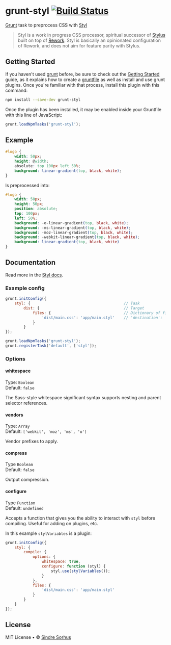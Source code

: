 # grunt-styl [![Build Status](https://secure.travis-ci.org/sindresorhus/grunt-styl.png?branch=master)](http://travis-ci.org/sindresorhus/grunt-styl)

[Grunt][grunt] task to preprocess CSS with [Styl](https://github.com/visionmedia/styl)

> Styl is a work in progress CSS processor, spiritual successor of [Stylus](http://learnboost.github.io/stylus/) built on top of [Rework](https://github.com/visionmedia/rework). Styl is basically an opinionated configuration of Rework, and does not aim for feature parity with Stylus.


## Getting Started

If you haven't used [grunt][] before, be sure to check out the [Getting Started][] guide, as it explains how to create a [gruntfile][Getting Started] as well as install and use grunt plugins. Once you're familiar with that process, install this plugin with this command:

```sh
npm install --save-dev grunt-styl
```

Once the plugin has been installed, it may be enabled inside your Gruntfile with this line of JavaScript:

```js
grunt.loadNpmTasks('grunt-styl');
```

[grunt]: http://gruntjs.com
[Getting Started]: https://github.com/gruntjs/grunt/wiki/Getting-started


## Example

```css
#logo {
	width: 50px;
	height: @width;
	absolute: top 100px left 50%;
	background: linear-gradient(top, black, white);
}
```

Is preprocessed into:

```css
#logo {
	width: 50px;
	height: 50px;
	position: absolute;
	top: 100px;
	left: 50%;
	background: -o-linear-gradient(top, black, white);
	background: -ms-linear-gradient(top, black, white);
	background: -moz-linear-gradient(top, black, white);
	background: -webkit-linear-gradient(top, black, white);
	background: linear-gradient(top, black, white)
}
```


## Documentation

Read more in the [Styl docs](https://github.com/visionmedia/styl#features).


### Example config

```javascript
grunt.initConfig({
	styl: {											// Task
		dist: {										// Target
			files: {								// Dictionary of files
				'dist/main.css': 'app/main.styl'	// 'destination': 'source'
			}
		}
});

grunt.loadNpmTasks('grunt-styl');
grunt.registerTask('default', ['styl']);
```


### Options


#### whitespace

Type: `Boolean`  
Default: `false`

The Sass-style whitespace significant syntax supports nesting and parent selector references.


#### vendors

Type: `Array`  
Default: `['webkit', 'moz', 'ms', 'o']`

Vendor prefixes to apply.


#### compress

Type `Boolean`  
Default: `false`

Output compression.

#### configure

Type `Function`  
Default: `undefined`

Accepts a function that gives you the ability to interact with `styl` before compiling. Useful
for adding on plugins, etc.

In this example `stylVariables` is a plugin:

```js
grunt.initConfig({
	styl: {
		compile: {
			options: {
				whitespace: true,
				configure: function (styl) {
					styl.use(stylVariables());
				}
			},
			files: {
				'dist/main.css': 'app/main.styl'
			}
		}
	}
});
```


## License

MIT License • © [Sindre Sorhus](http://sindresorhus.com)
